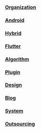 ### [Organization](https://github.com/snpmyn/OpenSourceCollection/blob/master/ORGANIZATION.md)
### [Android](https://github.com/snpmyn/OpenSourceCollection/blob/master/ANDROID.md)
### [Hybrid]()
### [Flutter](https://github.com/snpmyn/OpenSourceCollection/blob/master/FLUTTER.md)
### [Algorithm](https://github.com/snpmyn/OpenSourceCollection/blob/master/ALGORITHM.md)
### [Plugin](https://github.com/snpmyn/OpenSourceCollection/blob/master/PLUGIN.md)
### [Design](https://github.com/snpmyn/OpenSourceCollection/blob/master/DESIGN.md)
### [Blog](https://github.com/snpmyn/OpenSourceCollection/blob/master/BLOG.md)
### [System](https://github.com/snpmyn/OpenSourceCollection/blob/master/SYSTEM.md)
### [Outsourcing](https://github.com/snpmyn/OpenSourceCollection/blob/master/OUTSOURCING.md)

